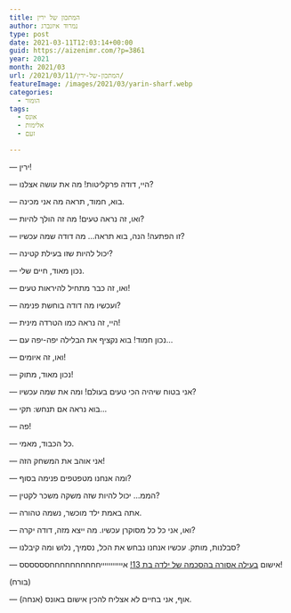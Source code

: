 ```yaml
---
title: המתכון של ירין
author: נמרוד איזנברג
type: post
date: 2021-03-11T12:03:14+00:00
guid: https://aizenimr.com/?p=3861
year: 2021
month: 2021/03
url: /2021/03/11/המתכון-של-ירין/
featureImage: /images/2021/03/yarin-sharf.webp
categories:
  - הומור
tags:
  - אונס
  - אלימות
  - זעם

---
```

&#8212; ירין!

&#8212; היי, דודה פרקליטות! מה את עושה אצלנו?

&#8212; בוא, חמוד, תראה מה אני מכינה.

&#8212; ואו, זה נראה טעים! מה זה הולך להיות?

&#8212; זו הפתעה! הנה, בוא תראה... מה דודה שמה עכשיו?

&#8212; יכול להיות שזו בעילת קטינה?

&#8212; נכון מאוד, חיים שלי.

&#8212; ואו, זה כבר מתחיל להיראות טעים!

&#8212; ועכשיו מה דודה בוחשת פנימה?

&#8212; היי, זה נראה כמו הטרדה מינית!

&#8212; נכון חמוד! בוא נקציף את הבלילה יפה-יפה עם...

&#8212; ואו, זה איומים!

&#8212; נכון מאוד, מתוק!

&#8212; אני בטוח שיהיה הכי טעים בעולם! ומה את שמה עכשיו?

&#8212; בוא נראה אם תנחש: תקי...

&#8212; פה!

&#8212; כל הכבוד, מאמי.

&#8212; אני אוהב את המשחק הזה!

&#8212; ומה אנחנו מטפטפים פנימה בסוף?

&#8212; הממ... יכול להיות שזה משקה משכר לקטין?

&#8212; אתה באמת ילד מוכשר, נשמה טהורה.

&#8212; ואו, אני כל כל מסוקרן עכשיו. מה ייצא מזה, דודה יקרה?

&#8212; סבלנות, מותק. עכשיו אנחנו נבחש את הכל, נסמיך, נלוש ומה קיבלנו?

&#8212; אישום [בעילה אסורה בהסכמה של ילדה בת 13!][1] איייייייייייחחחחחחחחחחסססססס!

(בורח)

&#8212; (אנחה) אוף, אני בחיים לא אצליח להכין אישום באונס.

 [1]: https://www.ynet.co.il/news/article/SJXq3iUQd